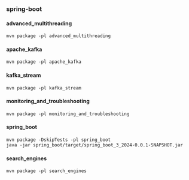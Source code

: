 ### spring-boot


#### advanced_multithreading

```commandline
mvn package -pl advanced_multithreading
```

#### apache_kafka

```commandline
mvn package -pl apache_kafka
```

#### kafka_stream

```commandline
mvn package -pl kafka_stream
```

#### monitoring_and_troubleshooting

```commandline
mvn package -pl monitoring_and_troubleshooting
```

#### spring_boot

```commandline
mvn package -DskipTests -pl spring_boot
java -jar spring_boot/target/spring_boot_3_2024-0.0.1-SNAPSHOT.jar
```

#### search_engines

```commandline
mvn package -pl search_engines
```